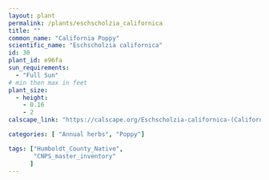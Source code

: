 ```yaml
---
layout: plant                                                              
permalink: /plants/eschscholzia_californica
title: ""
common_name: "California Poppy"
scientific_name: "Eschscholzia californica"
id: 30
plant_id: e96fa 
sun_requirements:
  - "Full Sun"
# min then max in feet
plant_size:
  - height: 
    - 0.16
    - 2
calscape_link: "https://calscape.org/Eschscholzia-californica-(California-Poppy)"

categories: [ "Annual herbs", "Poppy"]

tags: ["Humboldt_County_Native",
       "CNPS_master_inventory"
      ]
---
```



